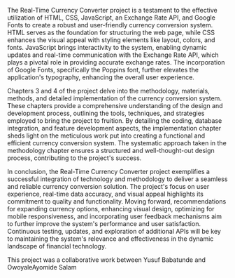 The Real-Time Currency Converter project is a testament to the effective utilization of HTML, CSS, JavaScript, an Exchange Rate API, and Google Fonts to create a robust and user-friendly currency conversion system. HTML serves as the foundation for structuring the web page, while CSS enhances the visual appeal with styling elements like layout, colors, and fonts. JavaScript brings interactivity to the system, enabling dynamic updates and real-time communication with the Exchange Rate API, which plays a pivotal role in providing accurate exchange rates. The incorporation of Google Fonts, specifically the Poppins font, further elevates the application's typography, enhancing the overall user experience.

Chapters 3 and 4 of the project delve into the methodology, materials, methods, and detailed implementation of the currency conversion system. These chapters provide a comprehensive understanding of the design and development process, outlining the tools, techniques, and strategies employed to bring the project to fruition. By detailing the coding, database integration, and feature development aspects, the implementation chapter sheds light on the meticulous work put into creating a functional and efficient currency conversion system. The systematic approach taken in the methodology chapter ensures a structured and well-thought-out design process, contributing to the project's success.

In conclusion, the Real-Time Currency Converter project exemplifies a successful integration of technology and methodology to deliver a seamless and reliable currency conversion solution. The project's focus on user experience, real-time data accuracy, and visual appeal highlights its commitment to quality and functionality. Moving forward, recommendations for expanding currency options, enhancing visual design, optimizing for mobile responsiveness, and incorporating user feedback mechanisms aim to further improve the system's performance and user satisfaction. Continuous testing, updates, and exploration of additional APIs will be key to maintaining the system's relevance and effectiveness in the dynamic landscape of financial technology.


This project was a collaborative work between Yusuf Babatunde and OwoyaleAyomide Salam
